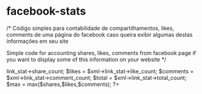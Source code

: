 facebook-stats
==============
/* 
  Código simples para contabilidade de compartilhamentos, likes, comments 
  de uma página do facebook caso queira exibir algumas destas informações em seu site

  Simple code for accounting shares, likes, comments
  from facebook page if you want to display some of this information on your website
*/

<?php
  $source_url = "https://www.facebook.com/your-page-here"; //This could be anything URL
  
  $url = "http://api.facebook.com/restserver.php?method=links.getStats&urls=".urlencode($source_url);
  $xml = file_get_contents($url);
  $xml = simplexml_load_string($xml);
  $shares = $xml->link_stat->share_count;
  $likes = $xml->link_stat->like_count;
  $comments = $xml->link_stat->comment_count;
  $total = $xml->link_stat->total_count;
  $max = max($shares,$likes,$comments);
?>
